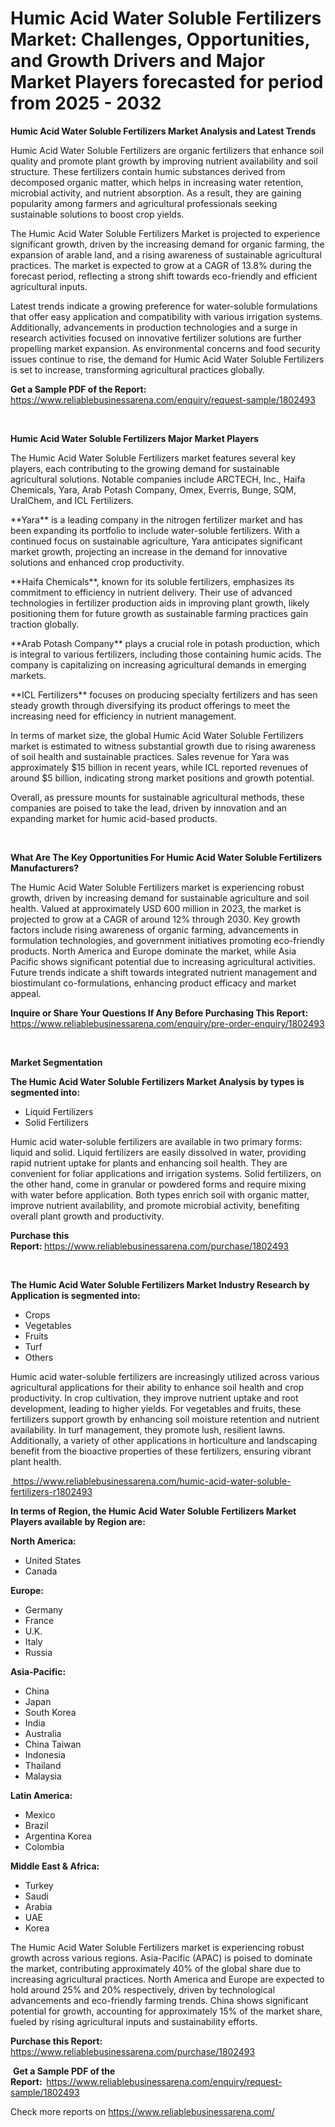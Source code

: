<p><h1>Humic Acid Water Soluble Fertilizers Market: Challenges, Opportunities, and Growth Drivers and Major Market Players forecasted for period from 2025 - 2032</h1></p><p><strong>Humic Acid Water Soluble Fertilizers Market Analysis and Latest Trends</strong></p>
<p><p>Humic Acid Water Soluble Fertilizers are organic fertilizers that enhance soil quality and promote plant growth by improving nutrient availability and soil structure. These fertilizers contain humic substances derived from decomposed organic matter, which helps in increasing water retention, microbial activity, and nutrient absorption. As a result, they are gaining popularity among farmers and agricultural professionals seeking sustainable solutions to boost crop yields.</p><p>The Humic Acid Water Soluble Fertilizers Market is projected to experience significant growth, driven by the increasing demand for organic farming, the expansion of arable land, and a rising awareness of sustainable agricultural practices. The market is expected to grow at a CAGR of 13.8% during the forecast period, reflecting a strong shift towards eco-friendly and efficient agricultural inputs.</p><p>Latest trends indicate a growing preference for water-soluble formulations that offer easy application and compatibility with various irrigation systems. Additionally, advancements in production technologies and a surge in research activities focused on innovative fertilizer solutions are further propelling market expansion. As environmental concerns and food security issues continue to rise, the demand for Humic Acid Water Soluble Fertilizers is set to increase, transforming agricultural practices globally.</p></p>
<p><strong>Get a Sample PDF of the Report:&nbsp;</strong> <a href="https://www.reliablebusinessarena.com/enquiry/request-sample/1802493?utm_campaign=1892&utm_medium=2&utm_source=Github&utm_content=ia&utm_term=30032025&utm_id=humic-acid-water-soluble-fertilizers">https://www.reliablebusinessarena.com/enquiry/request-sample/1802493</a></p>
<p>&nbsp;</p>
<p><strong>Humic Acid Water Soluble Fertilizers Major Market Players</strong></p>
<p><p>The Humic Acid Water Soluble Fertilizers market features several key players, each contributing to the growing demand for sustainable agricultural solutions. Notable companies include ARCTECH, Inc., Haifa Chemicals, Yara, Arab Potash Company, Omex, Everris, Bunge, SQM, UralChem, and ICL Fertilizers.</p><p>**Yara** is a leading company in the nitrogen fertilizer market and has been expanding its portfolio to include water-soluble fertilizers. With a continued focus on sustainable agriculture, Yara anticipates significant market growth, projecting an increase in the demand for innovative solutions and enhanced crop productivity.</p><p>**Haifa Chemicals**, known for its soluble fertilizers, emphasizes its commitment to efficiency in nutrient delivery. Their use of advanced technologies in fertilizer production aids in improving plant growth, likely positioning them for future growth as sustainable farming practices gain traction globally.</p><p>**Arab Potash Company** plays a crucial role in potash production, which is integral to various fertilizers, including those containing humic acids. The company is capitalizing on increasing agricultural demands in emerging markets.</p><p>**ICL Fertilizers** focuses on producing specialty fertilizers and has seen steady growth through diversifying its product offerings to meet the increasing need for efficiency in nutrient management.</p><p>In terms of market size, the global Humic Acid Water Soluble Fertilizers market is estimated to witness substantial growth due to rising awareness of soil health and sustainable practices. Sales revenue for Yara was approximately $15 billion in recent years, while ICL reported revenues of around $5 billion, indicating strong market positions and growth potential.</p><p>Overall, as pressure mounts for sustainable agricultural methods, these companies are poised to take the lead, driven by innovation and an expanding market for humic acid-based products.</p></p>
<p>&nbsp;</p>
<p><strong>What Are The Key Opportunities For Humic Acid Water Soluble Fertilizers Manufacturers?</strong></p>
<p><p>The Humic Acid Water Soluble Fertilizers market is experiencing robust growth, driven by increasing demand for sustainable agriculture and soil health. Valued at approximately USD 600 million in 2023, the market is projected to grow at a CAGR of around 12% through 2030. Key growth factors include rising awareness of organic farming, advancements in formulation technologies, and government initiatives promoting eco-friendly products. North America and Europe dominate the market, while Asia Pacific shows significant potential due to increasing agricultural activities. Future trends indicate a shift towards integrated nutrient management and biostimulant co-formulations, enhancing product efficacy and market appeal.</p></p>
<p><strong>Inquire or Share Your Questions If Any Before Purchasing This Report:</strong> <a href="https://www.reliablebusinessarena.com/enquiry/pre-order-enquiry/1802493?utm_campaign=1892&utm_medium=2&utm_source=Github&utm_content=ia&utm_term=30032025&utm_id=humic-acid-water-soluble-fertilizers">https://www.reliablebusinessarena.com/enquiry/pre-order-enquiry/1802493</a></p>
<p>&nbsp;</p>
<p><strong>Market Segmentation</strong></p>
<p><strong>The Humic Acid Water Soluble Fertilizers Market Analysis by types is segmented into:</strong></p>
<p><ul><li>Liquid Fertilizers</li><li>Solid Fertilizers</li></ul></p>
<p><p>Humic acid water-soluble fertilizers are available in two primary forms: liquid and solid. Liquid fertilizers are easily dissolved in water, providing rapid nutrient uptake for plants and enhancing soil health. They are convenient for foliar applications and irrigation systems. Solid fertilizers, on the other hand, come in granular or powdered forms and require mixing with water before application. Both types enrich soil with organic matter, improve nutrient availability, and promote microbial activity, benefiting overall plant growth and productivity.</p></p>
<p><strong>Purchase this Report:&nbsp;</strong><a href="https://www.reliablebusinessarena.com/purchase/1802493?utm_campaign=1892&utm_medium=2&utm_source=Github&utm_content=ia&utm_term=30032025&utm_id=humic-acid-water-soluble-fertilizers">https://www.reliablebusinessarena.com/purchase/1802493</a></p>
<p>&nbsp;</p>
<p><strong>The Humic Acid Water Soluble Fertilizers Market Industry Research by Application is segmented into:</strong></p>
<p><ul><li>Crops</li><li>Vegetables</li><li>Fruits</li><li>Turf</li><li>Others</li></ul></p>
<p><p>Humic acid water-soluble fertilizers are increasingly utilized across various agricultural applications for their ability to enhance soil health and crop productivity. In crop cultivation, they improve nutrient uptake and root development, leading to higher yields. For vegetables and fruits, these fertilizers support growth by enhancing soil moisture retention and nutrient availability. In turf management, they promote lush, resilient lawns. Additionally, a variety of other applications in horticulture and landscaping benefit from the bioactive properties of these fertilizers, ensuring vibrant plant health.</p></p>
<p><a href="https://www.reliablebusinessarena.com/humic-acid-water-soluble-fertilizers-r1802493?utm_campaign=1892&utm_medium=2&utm_source=Github&utm_content=ia&utm_term=30032025&utm_id=humic-acid-water-soluble-fertilizers">&nbsp;https://www.reliablebusinessarena.com/humic-acid-water-soluble-fertilizers-r1802493</a></p>
<p><strong>In terms of Region, the Humic Acid Water Soluble Fertilizers Market Players available by Region are:</strong></p>
<p>
    <p> <strong> North America: </strong>
        <ul>
            <li>United States</li>
            <li>Canada</li>
        </ul>
        </p> 
    <p> <strong> Europe: </strong>
        <ul>
            <li>Germany</li>
            <li>France</li>
            <li>U.K.</li>
            <li>Italy</li>
            <li>Russia</li>
        </ul>
        </p> 
    <p> <strong> Asia-Pacific: </strong>
        <ul>
            <li>China</li>
            <li>Japan</li>
            <li>South Korea</li>
            <li>India</li>
            <li>Australia</li>
            <li>China Taiwan</li>
            <li>Indonesia</li>
            <li>Thailand</li>
            <li>Malaysia</li>
        </ul>
        </p> 
    <p> <strong> Latin America: </strong>
        <ul>
            <li>Mexico</li>
            <li>Brazil</li>
            <li>Argentina Korea</li>
            <li>Colombia</li>
        </ul>
        </p> 
    <p> <strong> Middle East & Africa: </strong>
        <ul>
            <li>Turkey</li>
            <li>Saudi</li>
            <li>Arabia</li>
            <li>UAE</li>
            <li>Korea</li>
        </ul>
    </p>
    </p>
<p><p>The Humic Acid Water Soluble Fertilizers market is experiencing robust growth across various regions. Asia-Pacific (APAC) is poised to dominate the market, contributing approximately 40% of the global share due to increasing agricultural practices. North America and Europe are expected to hold around 25% and 20% respectively, driven by technological advancements and eco-friendly farming trends. China shows significant potential for growth, accounting for approximately 15% of the market share, fueled by rising agricultural inputs and sustainability efforts.</p></p>
<p><strong>Purchase this Report: </strong><a href="https://www.reliablebusinessarena.com/purchase/1802493?utm_campaign=1892&utm_medium=2&utm_source=Github&utm_content=ia&utm_term=30032025&utm_id=humic-acid-water-soluble-fertilizers">https://www.reliablebusinessarena.com/purchase/1802493</a></p>
<p>&nbsp;<strong>Get a Sample PDF of the Report:&nbsp;&nbsp;</strong><a href="https://www.reliablebusinessarena.com/enquiry/request-sample/1802493?utm_campaign=1892&utm_medium=2&utm_source=Github&utm_content=ia&utm_term=30032025&utm_id=humic-acid-water-soluble-fertilizers">https://www.reliablebusinessarena.com/enquiry/request-sample/1802493</a></p>
<p><strong></strong></p>
<p>Check more reports on <a href="https://www.reliablebusinessarena.com/?utm_campaign=1892&utm_medium=2&utm_source=Github&utm_content=ia&utm_term=30032025&utm_id=humic-acid-water-soluble-fertilizers">https://www.reliablebusinessarena.com/</a></p>